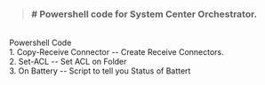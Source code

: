 > ### # Powershell code for System Center Orchestrator.

 <br>Powershell Code
 <br>1. Copy-Receive Connector -- Create Receive Connectors.
 <br>2. Set-ACL -- Set ACL on Folder
 <br>3. On Battery -- Script to tell you Status of Battert




 